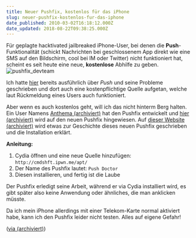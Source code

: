 ```yaml
---
title: Neuer Pushfix, kostenlos für das iPhone
slug: neuer-pushfix-kostenlos-fur-das-iphone
date_published: 2010-03-02T16:18:12.000Z
date_updated: 2018-08-22T09:38:25.000Z
---
```


Für geplagte hacktivated jailbreaked iPhone-User, bei denen die **Push**-Funktionalität (schickt Nachrichten bei geschlossenem App direkt wie eine SMS auf den Bildschirm, cool bei IM oder Twitter) nicht funktioniert hat, scheint es seit heute eine neue, **kostenlose** Abhilfe zu geben.
![pushfix_devteam](//picdump.thafaker.de/2010/03/pushfix_devteam.png)

Ich hatte [hier](../2010/01/01/warum-push-bei-jailbroken-iphones-probleme-bereitet) bereits ausführlich über *Push* und seine Probleme geschrieben und dort auch eine kostenpflichtige Quelle aufgetan, welche laut Rückmeldung eines Users auch funktioniert.

Aber wenn es auch kostenlos geht, will ich das nicht hinterm Berg halten. Ein User Namens [Anthema (archiviert)](http://web.archive.org/web/20100305141404/http://twitter.com:80/anethema) hat den Pushfix entwickelt und [hier (archiviert)](http://web.archive.org/web/20100305045454/http://www.cmdshft.ipwn.me:80/blog/?p=481) wird auf den neuen Pushfix hingewiesen. Auf [dieser Website (archiviert)](http://web.archive.org/web/20100305045515/http://www.cmdshft.ipwn.me:80/pushfix/) wird etwas zur Geschichte dieses neuen Pushfix geschrieben und die Installation erklärt.

**Anleitung:**

1. Cydia öffnen und eine neue Quelle hinzufügen:
`http://cmdshft.ipwn.me/apt/`
2. Der Name des Pushfix lautet:
`Push Doctor`
3. Diesen installieren, und fertig ist die Laube

Der Pushfix erledigt seine Arbeit, während er via Cydia installiert wird, es gibt später also keine Anwendung oder ähnliches, die man anklicken müsste.

Da ich mein iPhone allerdings mit einer Telekom-Karte normal aktiviert habe, kann ich den Pushfix leider nicht testen. Alles auf eigene Gefahr!

([via (archiviert)](http://web.archive.org/web/20221007065202/https://www.fscklog.com/2010/03/sammelsurium-tomtom-hd-traffic-f%C3%BCrs-iphone-limit-beim-datenroaming-ex-mozilla-sicherheitschefin-von-apple-angeheuert-fac.html))

